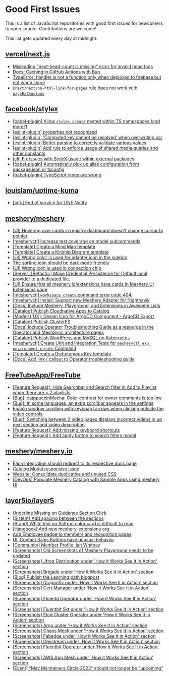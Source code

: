 # Good First Issues

This is a list of JavaScript repositories with good first issues for newcomers to open source. Contributions are welcome!

This list gets updated every day at midnight.

## [vercel/next.js](https://github.com/vercel/next.js)

- [Misleading "next-head-count is missing" error for invalid head tags](https://github.com/vercel/next.js/issues/20924)
- [Docs: Caching in GitHub Actions with Bun](https://github.com/vercel/next.js/issues/57079)
- [TypeError: handler is not a function only when deployed to firebase but not when serve](https://github.com/vercel/next.js/issues/10227)
- [`@next/next/no-html-link-for-pages` rule does not work with `pageExtensions`](https://github.com/vercel/next.js/issues/53473)

## [facebook/stylex](https://github.com/facebook/stylex)

- [[babel-plugin] Allow `stylex.create` nested within TS namespaces (and more?)](https://github.com/facebook/stylex/issues/829)
- [[eslint-plugin] properties not recognized](https://github.com/facebook/stylex/issues/135)
- [[eslint-plugin] 'Computed key cannot be resolved' when overwriting var](https://github.com/facebook/stylex/issues/337)
- [[eslint-plugin] Better parsing to correctly validate various values](https://github.com/facebook/stylex/issues/420)
- [[eslint-plugin] Add rule to enforce usage of shared media queries and other constants](https://github.com/facebook/stylex/issues/725)
- [[cli] Fix issues with StyleX usage within external packages](https://github.com/facebook/stylex/issues/731)
- [[babel-plugin] Automatically pick up alias configuration from package.json or tsconfig](https://github.com/facebook/stylex/issues/765)
- [[babel-plugin] TypeScript types are wrong](https://github.com/facebook/stylex/issues/889)

## [louislam/uptime-kuma](https://github.com/louislam/uptime-kuma)

- [[Info] End of service for LINE Notify](https://github.com/louislam/uptime-kuma/issues/5527)

## [meshery/meshery](https://github.com/meshery/meshery)

- [[UI] Hovering over cards in registry dashboard doesn't change cursor to pointer](https://github.com/meshery/meshery/issues/13743)
- [[mesheryctl] increase test coverage on model subcommands](https://github.com/meshery/meshery/issues/14042)
- [[Template] Create a Mind Map template](https://github.com/meshery/meshery/issues/12455)
- [[Template] Create a Kinship Diagram template](https://github.com/meshery/meshery/issues/12452)
- [[UI] Wrong color is used for adapter icon in the sidebar](https://github.com/meshery/meshery/issues/13870)
- [The sorting icon should be dark mode friendly](https://github.com/meshery/meshery/issues/13306)
- [[UI] Wrong icon is used in connection chip](https://github.com/meshery/meshery/issues/14001)
- [[Server] [Refactor] Move Credential Persistence for Default local provider to a dedicated file.](https://github.com/meshery/meshery/issues/13847)
- [[UI] Ensure that all meshery.io/extensions have cards in Meshery UI Extensions page](https://github.com/meshery/meshery/issues/13623)
- [[mesheryctl] `workspace create` command error code 404.](https://github.com/meshery/meshery/issues/11312)
- [[mesheryctl] Install: Support new Meshery Adapter for Nighthawk](https://github.com/meshery/meshery/issues/10371)
- [[Docs] Include Meshery, Playground, and Extensions in Awesome Lists](https://github.com/meshery/meshery/issues/13426)
- [[Catalog] Publish Cloudnative Apps to Catalog](https://github.com/meshery/meshery/issues/12111)
- [[Models][UX]: Design Icon for ArgoCD Component - ArgoCD Export](https://github.com/meshery/meshery/issues/10294)
- [[Catalog] Publish GlusterFS](https://github.com/meshery/meshery/issues/9286)
- [[Docs] Include Operator Troubleshooting Guide as a resource in the Operator and MeshSync architecture pages](https://github.com/meshery/meshery/issues/11430)
- [[Catalog] Publish WordPress and MySQL on Kubernetes](https://github.com/meshery/meshery/issues/9284)
- [[mesheryctl] Create Unit and Integration Tests for `mesheryctl exp environment create` Command](https://github.com/meshery/meshery/issues/12138)
- [[Template] Create a Dichotomous Key template](https://github.com/meshery/meshery/issues/12463)
- [[Docs] Add link / callout to Operator troubleshooting guide](https://github.com/meshery/meshery/issues/13706)

## [FreeTubeApp/FreeTube](https://github.com/FreeTubeApp/FreeTube)

- [[Feature Request]: Hide Searchbar and Search filter in Add to Playlist when there are < 2 playlists ](https://github.com/FreeTubeApp/FreeTube/issues/4924)
- [[Bug]: catppuccinMocha: Color contrast for owner comments is too low](https://github.com/FreeTubeApp/FreeTube/issues/6597)
- [[Bug]: In some languages, an extra scrollbar appears in the settings](https://github.com/FreeTubeApp/FreeTube/issues/6330)
- [Enable window scrolling with keyboard arrows when clicking outside the video controls.](https://github.com/FreeTubeApp/FreeTube/issues/931)
- [[Bug]: Switching between 2 video pages displays incorrect videos in up next section and video description](https://github.com/FreeTubeApp/FreeTube/issues/2261)
- [[Feature Request]: Add missing keyboard shortcuts](https://github.com/FreeTubeApp/FreeTube/issues/2138)
- [[Feature Request]: Add apply button to search filters modal](https://github.com/FreeTubeApp/FreeTube/issues/6194)

## [meshery/meshery.io](https://github.com/meshery/meshery.io)

- [Each integration should redirect to its respective docs page](https://github.com/meshery/meshery.io/issues/2077)
- [Catalog Modal responsive issue](https://github.com/meshery/meshery.io/issues/2017)
- [Website: Consolidate duplicative and unused CSS](https://github.com/meshery/meshery.io/issues/896)
- [[DevOps] Populate Meshery Catalog with Sample Apps using meshery UI](https://github.com/meshery/meshery.io/issues/1699)

## [layer5io/layer5](https://github.com/layer5io/layer5)

- [Underline Missing on Guidance Section Click](https://github.com/layer5io/layer5/issues/6332)
- [[Sistent] Add spacing between the sections](https://github.com/layer5io/layer5/issues/5518)
- [[Brand] White text on Saffron color card is difficult to read](https://github.com/layer5io/layer5/issues/5941)
- [[Handbook] Add new meshery-extensions org](https://github.com/layer5io/layer5/issues/6310)
- [Add Employee badge to members and recognition pages](https://github.com/layer5io/layer5/issues/6277)
- [UI: Contact Sales Buttons have unusual behavior](https://github.com/layer5io/layer5/issues/6276)
- [[Community] Member Profile: Ian Whitney](https://github.com/layer5io/layer5/issues/6047)
- [[Screenshots] Old Screenshots of Meshery Playground needs to be updated](https://github.com/layer5io/layer5/issues/5342)
- [[Screenshots] Jfrog Distribution under 'How it Works See It in Action' section](https://github.com/layer5io/layer5/issues/5320)
- [[Screenshots] Brigade under 'How it Works See It in Action' section](https://github.com/layer5io/layer5/issues/4858)
- [[Blog] Publish the Learning path blogpost](https://github.com/layer5io/layer5/issues/2323)
- [[Screenshots] Dragonfly under 'How it Works See It in Action' section](https://github.com/layer5io/layer5/issues/5321)
- [[Screenshots] Cert Manager under 'How it Works See It in Action' section](https://github.com/layer5io/layer5/issues/4864)
- [[Screenshots] Fluentd Operator under 'How it Works See It in Action' section](https://github.com/layer5io/layer5/issues/5335)
- [[Screenshots] Fluentbit Skt under 'How it Works See It in Action' section](https://github.com/layer5io/layer5/issues/5334)
- [[Screenshots] Etcd Cluster Operator under 'How it Works See It in Action' section](https://github.com/layer5io/layer5/issues/5327)
- [[Screenshots] Argo under 'How it Works See It in Action' section](https://github.com/layer5io/layer5/issues/4862)
- [[Screenshots] Chaos Mesh under 'How it Works See It in Action' section](https://github.com/layer5io/layer5/issues/4867)
- [[Screenshots] Fabedge under 'How it Works See It in Action' section](https://github.com/layer5io/layer5/issues/5330)
- [[Screenshots] Devstream under 'How it Works See It in Action' section](https://github.com/layer5io/layer5/issues/4887)
- [[Screenshots] Fluentbit Operator under 'How it Works See It in Action' section](https://github.com/layer5io/layer5/issues/5333)
- [[Screenshots] AWS App Mesh under 'How it Works See It in Action' section](https://github.com/layer5io/layer5/issues/4845)
- [[Event] "May Maintainers Circle 2023" should not longer be "upcoming"](https://github.com/layer5io/layer5/issues/5889)

